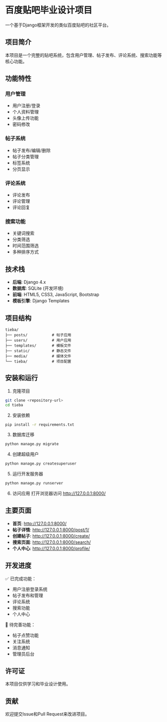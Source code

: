 # 百度贴吧毕业设计项目

一个基于Django框架开发的类似百度贴吧的社区平台。

## 项目简介

本项目是一个完整的贴吧系统，包含用户管理、帖子发布、评论系统、搜索功能等核心功能。

## 功能特性

### 用户管理
- 用户注册/登录
- 个人资料管理
- 头像上传功能
- 密码修改

### 帖子系统
- 帖子发布/编辑/删除
- 帖子分类管理
- 标签系统
- 分页显示

### 评论系统
- 评论发布
- 评论管理
- 评论回复

### 搜索功能
- 关键词搜索
- 分类筛选
- 时间范围筛选
- 多种排序方式

## 技术栈

- **后端**: Django 4.x
- **数据库**: SQLite (开发环境)
- **前端**: HTML5, CSS3, JavaScript, Bootstrap
- **模板引擎**: Django Templates

## 项目结构

```
tieba/
├── posts/           # 帖子应用
├── users/           # 用户应用
├── templates/       # 模板文件
├── static/          # 静态文件
├── media/           # 媒体文件
└── tieba/           # 项目配置
```

## 安装和运行

1. 克隆项目
```bash
git clone <repository-url>
cd tieba
```

2. 安装依赖
```bash
pip install -r requirements.txt
```

3. 数据库迁移
```bash
python manage.py migrate
```

4. 创建超级用户
```bash
python manage.py createsuperuser
```

5. 运行开发服务器
```bash
python manage.py runserver
```

6. 访问应用
打开浏览器访问 http://127.0.0.1:8000/

## 主要页面

- **首页**: http://127.0.0.1:8000/
- **帖子详情**: http://127.0.0.1:8000/post/1/
- **创建帖子**: http://127.0.0.1:8000/create/
- **搜索页面**: http://127.0.0.1:8000/search/
- **个人中心**: http://127.0.0.1:8000/profile/

## 开发进度

✅ 已完成功能：
- 用户注册登录系统
- 帖子发布和管理
- 评论系统
- 搜索功能
- 个人中心

🔄 待完善功能：
- 帖子点赞功能
- 关注系统
- 消息通知
- 管理员后台

## 许可证

本项目仅供学习和毕业设计使用。

## 贡献

欢迎提交Issue和Pull Request来改进项目。